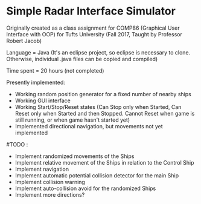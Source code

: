 # Simple Radar Interface Simulator

Originally created as a class assignment for COMP86 (Graphical User Interface with OOP) for Tufts University (Fall 2017, Taught by Professor Robert Jacob)

Language = Java
(It's an eclipse project, so eclipse is necessary to clone. Otherwise, individual .java files can be copied and compiled)

Time spent = 20 hours (not completed)

Presently implemented:

- Working random position generator for a fixed number of nearby ships
- Working GUI interface
- Working Start/Stop/Reset states (Can Stop only when Started, Can Reset only when Started and then Stopped. Cannot Reset when game is still running, or when game hasn't started yet)
- Implemented directional navigation, but movements not yet implemented


#TODO : 
- Implement randomized movements of the Ships
- Implement relative movement of the Ships in relation to the Control Ship
- Implement navigation
- Implement automatic potential collision detector for the main Ship
- Implement collision warning
- Implement auto-collision avoid for the randomized Ships
- Implement more directions?
